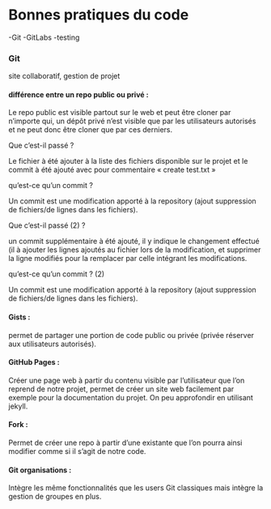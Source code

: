 # Bonnes pratiques du code

-Git
-GitLabs
-testing

### Git
site collaboratif,
gestion de projet


#### différence entre un repo public ou privé :

Le repo public est visible partout sur le web et peut être cloner par n’importe qui, un dépôt privé n’est visible que par les utilisateurs autorisés et ne peut donc être cloner que par ces derniers.

Que c’est-il passé ?

Le fichier à été ajouter à la liste des fichiers disponible sur le projet et le commit à été ajouté avec pour commentaire « create test.txt »

qu’est-ce qu’un commit ?

Un commit est une modification apporté à la repository (ajout suppression de fichiers/de lignes dans les fichiers).

Que c’est-il passé (2) ?

un commit supplémentaire à été ajouté, il y indique le changement effectué (il à ajouter les lignes ajoutés au fichier lors de la modification, et supprimer la ligne modifiés pour la remplacer par celle intégrant les modifications.

qu’est-ce qu’un commit ? (2)

Un commit est une modification apporté à la repository (ajout suppression de fichiers/de lignes dans les fichiers).

#### Gists :

permet de partager une portion de code public ou privée (privée réserver aux utilisateurs autorisés).

#### GitHub Pages :

Créer une page web à partir du contenu visible par l’utilisateur que l’on reprend de notre projet, permet de créer un site web facilement par exemple pour la documentation du projet. On peu approfondir en utilisant jekyll.

#### Fork :

Permet de créer une repo à partir d’une existante que l’on pourra ainsi modifier comme si il s’agit de notre code.

#### Git organisations :

Intègre les même fonctionnalités que les users Git classiques mais intègre la gestion de groupes en plus.
